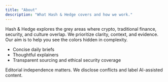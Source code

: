 ```yaml
---
title: "About"
description: "What Hash & Hedge covers and how we work."
---
```


Hash & Hedge explores the grey areas where crypto, traditional finance, security, and culture overlap. We prioritize clarity, context, and evidence. Our aim is to help you see the colors hidden in complexity.

- Concise daily briefs
- Thoughtful explainers
- Transparent sourcing and ethical security coverage

Editorial independence matters. We disclose conflicts and label AI-assisted content.

